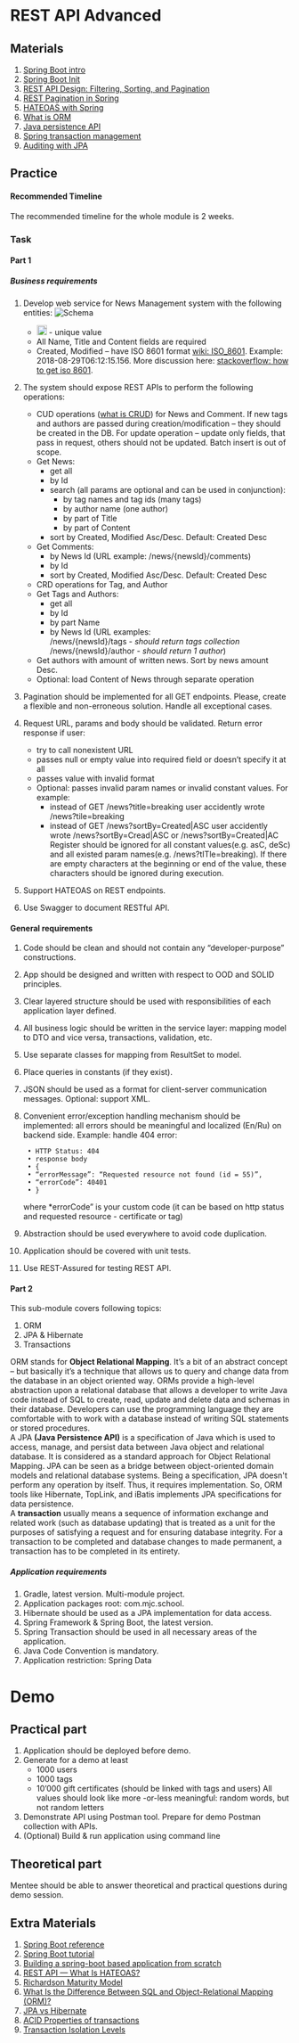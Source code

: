 # REST API Advanced

## Materials

1. [Spring Boot intro](https://videoportal.epam.com/video/6Rn164or)
2. [Spring Boot Init](https://start.spring.io/)
3. [REST API Design: Filtering, Sorting, and Pagination](https://www.moesif.com/blog/technical/api-design/REST-API-Design-Filtering-Sorting-and-Pagination/)
4. [REST Pagination in Spring](https://www.baeldung.com/rest-api-pagination-in-spring/)
5. [HATEOAS with Spring](https://spring.io/guides/gs/rest-hateoas/)
6. [What is ORM](https://www.educba.com/what-is-orm/)
7. [Java persistence API](https://www.vogella.com/tutorials/JavaPersistenceAPI/article.html)
8. [Spring transaction management](https://docs.spring.io/spring/docs/4.2.x/spring-framework-reference/html/transaction.html)
9. [Auditing with JPA](https://www.baeldung.com/database-auditing-jpa#auditing)

## Practice

#### Recommended Timeline
The recommended timeline for the whole module is 2 weeks.

### Task

#### Part 1

##### Business requirements

1. Develop web service for News Management system with the following entities:
   ![Schema](./media/schema.jpg)
   * <img src="./media/snowflake.jpg" alt="Snowflake" width="18"/> - unique value
   * All Name, Title and Content fields are required
   * Created, Modified – have ISO 8601 format [wiki: ISO_8601](https://en.wikipedia.org/wiki/ISO_8601). Example: 2018-08-29T06:12:15.156. More discussion here: [stackoverflow: how to get iso 8601](https://stackoverflow.com/questions/3914404/how-to-get-current-moment-in-iso-8601-format-with-date-hour-and-minute).
     
2. The system should expose REST APIs to perform the following operations:
   * CUD operations ([what is CRUD](https://en.wikipedia.org/wiki/Create,_read,_update_and_delete)) for News and Comment. If new tags and authors are passed during creation/modification – they should be created in the DB. For update operation – update only fields, that pass in request, others should not be updated. Batch insert is out of scope.
   * Get News:
     * get all
     * by Id
     * search (all params are optional and can be used in conjunction):
       * by tag names and tag ids (many tags)
       * by author name (one author)
       * by part of Title
       * by part of Content
     * sort by Created, Modified Asc/Desc. Default: Created Desc
   * Get Comments:
     * by News Id (URL example: /news/{newsId}/comments)
     * by Id
     * sort by Created, Modified Asc/Desc. Default: Created Desc
   * CRD operations for Tag, and Author
   * Get Tags and Authors:
     * get all
     * by Id
     * by part Name
     * by News Id (URL examples:\
           /news/{newsId}/tags - *should return tags collection*\
           /news/{newsId}/author - *should return 1 author*)
   * Get authors with amount of written news. Sort by news amount Desc.
   * Optional:  load Content of News through separate operation
3. Pagination should be implemented for all GET endpoints. Please, create a flexible and non-erroneous solution. Handle all exceptional cases.
4. Request URL, params and body should be validated.
   Return error response if user:
   * try to call nonexistent URL
   * passes null or empty value into required field or doesn’t specify it at all
   * passes value with invalid format
   * Optional: passes invalid param names or invalid constant values. For example:
     * instead of GET /news?title=breaking user accidently wrote /news?tile=breaking
     * instead of GET /news?sortBy=Created|ASC user accidently wrote /news?sortBy=Cread|ASC or /news?sortBy=Created|AC
   Register should be ignored for all constant values(e.g. asC, deSc) and all existed param names(e.g. /news?tITle=breaking).
   If there are empty characters at the beginning or end of the value, these characters should  be ignored during execution.
5. Support HATEOAS on REST endpoints.
6. Use Swagger to document RESTful API.

#### General requirements

1. Code should be clean and should not contain any “developer-purpose” constructions.
2. App should be designed and written with respect to OOD and SOLID principles.
3. Clear layered structure should be used with responsibilities of each application layer defined.
4. All business logic should be written in the service layer: mapping model to DTO and vice versa, transactions, validation, etc.
5. Use separate classes for mapping from ResultSet to model.
6. Place queries in constants (if they exist).
7. JSON should be used as a format for client-server communication messages. Optional: support XML.
8. Convenient error/exception handling mechanism should be implemented: all errors should be meaningful and localized (En/Ru) on backend side. Example: handle 404 error:

        • HTTP Status: 404
        • response body    
        • {
        • “errorMessage”: “Requested resource not found (id = 55)”,
        • “errorCode”: 40401
        • }

    where *errorCode” is your custom code (it can be based on http status and requested resource - certificate or tag)
9. Abstraction should be used everywhere to avoid code duplication.
10. Application should be covered with unit tests.
11. Use REST-Assured for testing REST API.

#### Part 2

This sub-module covers following topics:
1. ORM
2. JPA & Hibernate
3. Transactions

ORM stands for **Object Relational Mapping**. It’s a bit of an abstract concept – but basically it’s a technique that allows us to query and change data from the database in an object oriented way. ORMs provide a high-level abstraction upon a relational database that allows a developer to write Java code instead of SQL to create, read, update and delete data and schemas in their database. Developers can use the programming language they are comfortable with to work with a database instead of writing SQL statements or stored procedures.\
A JPA **(Java Persistence API)** is a specification of Java which is used to access, manage, and persist data between Java object and relational database. It is considered as a standard approach for Object Relational Mapping. JPA can be seen as a bridge between object-oriented domain models and relational database systems. Being a specification, JPA doesn't perform any operation by itself. Thus, it requires implementation. So, ORM tools like Hibernate, TopLink, and iBatis implements JPA specifications for data persistence.\
A **transaction** usually means a sequence of information exchange and related work (such as database updating) that is treated as a unit for the purposes of satisfying a request and for ensuring database integrity. For a transaction to be completed and database changes to made permanent, a transaction has to be completed in its entirety.

##### Application requirements

1. Gradle, latest version. Multi-module project.
2. Application packages root: com.mjc.school.
3. Hibernate should be used as a JPA implementation for data access.
4. Spring Framework & Spring Boot, the latest version.
5. Spring Transaction should be used in all necessary areas of the application.
6. Java Code Convention is mandatory.
7. Application restriction: Spring Data

# Demo
## Practical part

1. Application should be deployed before demo.
2. Generate for a demo at least
   - 1000 users
   - 1000 tags
   - 10’000 gift certificates (should be linked with tags and users)
     All values should look like more -or-less meaningful: random words, but not random letters
3. Demonstrate API using Postman tool. Prepare for demo Postman collection with APIs.
4. (Optional) Build & run application using command line

## Theoretical part

Mentee should be able to answer theoretical and practical questions during demo session.

## Extra Materials

1. [Spring Boot reference](https://spring.io/projects/spring-boot/)
2. [Spring Boot tutorial](https://spring.io/guides/gs/rest-service/)
3. [Building a spring-boot based application from scratch](https://medium.com/@lastbyte/building-a-spring-boot-based-application-from-scratch-41a4f6c9e2a9)
4. [REST API — What Is HATEOAS?](https://dzone.com/articles/rest-api-what-is-hateoas)
5. [Richardson Maturity Model](https://martinfowler.com/articles/richardsonMaturityModel.html)
6. [What Is the Difference Between SQL and Object-Relational Mapping (ORM)?](https://www.kdnuggets.com/2022/02/difference-sql-object-relational-mapping-orm.html)
8. [JPA vs Hibernate](https://www.javatpoint.com/jpa-vs-hibernate)
9. [ACID Properties of transactions](https://www.geeksforgeeks.org/acid-properties-in-dbms/)
10. [Transaction Isolation Levels](https://www.geeksforgeeks.org/transaction-isolation-levels-dbms/)
